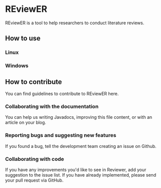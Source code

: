 REviewER
========

REviewER is a tool to help researchers to conduct literature reviews.

## How to use

<to be written>

### Linux

<to be written>

### Windows

<to be written>


How to contribute
-----------------

You can find guidelines to contribute to REviewER here.


### Collaborating with the documentation

You can help us writing Javadocs, improving this file content, or with an article on your blog.

### Reporting bugs and suggesting new features

If you found a bug, tell the development team creating an issue on Github.

### Collaborating with code

If you have any improvements you'd like to see in Reviewer, add your suggestion to the issue list. If you have already implemented, please send your pull request via GitHub.
